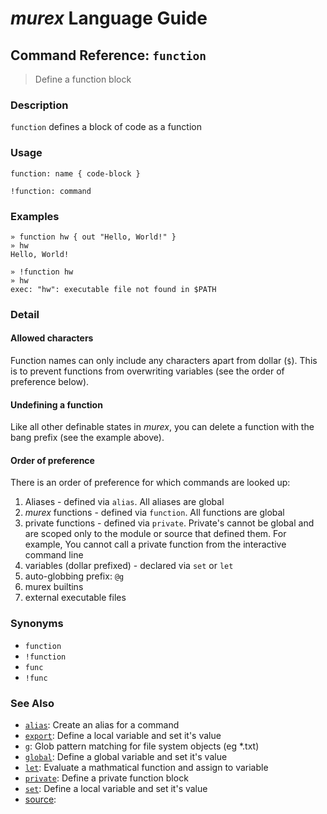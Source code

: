 # _murex_ Language Guide

## Command Reference: `function`

> Define a function block

### Description

`function` defines a block of code as a function

### Usage

    function: name { code-block }
    
    !function: command

### Examples

    » function hw { out "Hello, World!" }
    » hw
    Hello, World!
    
    » !function hw
    » hw
    exec: "hw": executable file not found in $PATH

### Detail

#### Allowed characters

Function names can only include any characters apart from dollar (`$`).
This is to prevent functions from overwriting variables (see the order of
preference below).

#### Undefining a function

Like all other definable states in _murex_, you can delete a function with
the bang prefix (see the example above).

#### Order of preference

There is an order of preference for which commands are looked up:
1. Aliases - defined via `alias`. All aliases are global
2. _murex_ functions - defined via `function`. All functions are global
3. private functions - defined via `private`. Private's cannot be global and
   are scoped only to the module or source that defined them. For example, You
   cannot call a private function from the interactive command line
4. variables (dollar prefixed) - declared via `set` or `let`
5. auto-globbing prefix: `@g`
6. murex builtins
7. external executable files

### Synonyms

* `function`
* `!function`
* `func`
* `!func`


### See Also

* [`alias`](../commands/alias.md):
  Create an alias for a command
* [`export`](../commands/export.md):
  Define a local variable and set it's value
* [`g`](../commands/g.md):
  Glob pattern matching for file system objects (eg *.txt)
* [`global`](../commands/global.md):
  Define a global variable and set it's value
* [`let`](../commands/let.md):
  Evaluate a mathmatical function and assign to variable
* [`private`](../commands/private.md):
  Define a private function block
* [`set`](../commands/set.md):
  Define a local variable and set it's value
* [source](../commands/source.md):
  